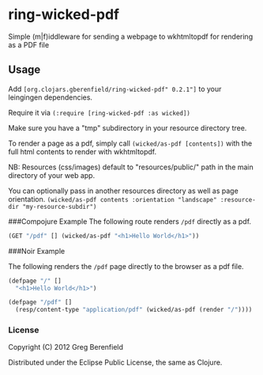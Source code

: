 # ring-wicked-pdf

Simple (m|f)iddleware for sending a webpage to wkhtmltopdf for rendering as a PDF
file

## Usage

Add `[org.clojars.gberenfield/ring-wicked-pdf" 0.2.1"]` to your leingingen dependencies.

Require it via `(:require [ring-wicked-pdf :as wicked])`

Make sure you have a "tmp" subdirectory in your resource directory tree.

To render a page as a pdf, simply call `(wicked/as-pdf [contents])` with
the full html contents to render with wkhtmltopdf.

NB: Resources (css/images) default to "resources/public/" path in
the main directory of your web app.

You can optionally pass in another resources directory as well as page
orientation.
`(wicked/as-pdf contents :orientation "landscape" :resource-dir "my-resource-subdir")`

###Compojure Example
The following route renders `/pdf` directly as a pdf.

```clojure
(GET "/pdf" [] (wicked/as-pdf "<h1>Hello World</h1>"))
```

###Noir Example

The following renders the `/pdf` page directly to the
browser as a pdf file.

```clojure
(defpage "/" []
  "<h1>Hello World</h1>")

(defpage "/pdf" []
  (resp/content-type "application/pdf" (wicked/as-pdf (render "/"))))
```

### License

Copyright (C) 2012 Greg Berenfield

Distributed under the Eclipse Public License, the same as Clojure.
